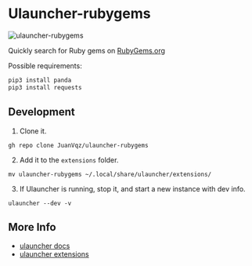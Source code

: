 # Ulauncher-rubygems

![ulauncher-rubygems](https://github.com/JuanVqz/ulauncher-rubygems/assets/7331511/eac6847e-cf2d-42f7-92ea-b6785e13e228)


Quickly search for Ruby gems on [RubyGems.org](https://rubygems.org)

Possible requirements:

```python
pip3 install panda
pip3 install requests
```

## Development

1. Clone it.

```
gh repo clone JuanVqz/ulauncher-rubygems
```

2. Add it to the `extensions` folder.

```
mv ulauncher-rubygems ~/.local/share/ulauncher/extensions/
```

3. If Ulauncher is running, stop it, and start a new instance with dev info.

```
ulauncher --dev -v
```

## More Info

* [ulauncher docs](http://docs.ulauncher.io/en/stable/index.html)
* [ulauncher extensions](https://ext.ulauncher.io/)
